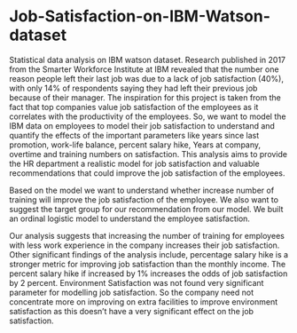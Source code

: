 # Job-Satisfaction-on-IBM-Watson-dataset
Statistical data analysis on IBM watson dataset.
Research published in 2017 from the Smarter Workforce Institute at IBM revealed that the number one reason people left their last job was due to a lack of job satisfaction (40%), with only 14% of respondents saying they had left their previous job because of their manager. The inspiration for this project is taken from the fact that top companies value job satisfaction of the employees as it correlates with the productivity of the employees. So, we want to model the IBM data on employees to model their job satisfaction to understand and quantify the effects of the important parameters like years since last promotion, work-life balance, percent salary hike, Years at company, overtime and training numbers on satisfaction. This analysis aims to provide the HR department a realistic model for job satisfaction and valuable recommendations that could improve the job satisfaction of the employees.

Based on the model we want to understand whether increase number of training will improve the job satisfaction of the employee. We also want to suggest the target group for our recommendation from our model. We built an ordinal logistic model to understand the employee satisfaction.

Our analysis suggests that increasing the number of training for employees with less work experience in the company increases their job satisfaction. Other significant findings of the analysis include, percentage salary hike is a stronger metric for improving job satisfaction than the monthly income. The percent salary hike if increased by 1% increases the odds of job satisfaction by 2 percent. Environment Satisfaction was not found very significant parameter for modelling job satisfaction. So the company need not concentrate more on improving on extra facilities to improve environment satisfaction as this doesn’t have a very significant effect on the job satisfaction.
